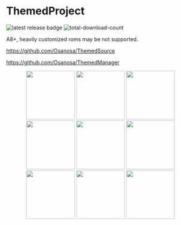 # ThemedProject
![latest release badge](https://img.shields.io/github/v/release/Osanosa/ThemedProject?sort=semver)
![total-download-count](https://img.shields.io/github/downloads/Osanosa/ThemedProject/total?color=brightgreen)

A8+, heavily customized roms may be not supported.

https://github.com/Osanosa/ThemedSource

https://github.com/Osanosa/ThemedManager

<p align="center">
<img src="https://user-images.githubusercontent.com/80209416/224477121-546d3b72-6da4-48b3-a3bf-1147beeb04a0.jpg" width="130" />
<img src="https://user-images.githubusercontent.com/80209416/224477119-fb14d617-ad3c-47ed-9ab8-94753ce88d9e.jpg" width="130" />
<img src="https://user-images.githubusercontent.com/80209416/224477118-2e0324bc-d5f6-4dc4-bce3-7ccbe8308666.jpg" width="130" />
<img src="https://user-images.githubusercontent.com/80209416/224477117-8c917b6d-ab17-4260-8dd5-2eb71f948da2.jpg" width="130" />
<img src="https://user-images.githubusercontent.com/80209416/224477116-cfc46439-332e-4a2e-afda-97889d301872.jpg" width="130" />
<img src="https://user-images.githubusercontent.com/80209416/224477115-1786d40e-67eb-4747-ae0c-133ae9878c31.jpg" width="130" />
<img src="https://user-images.githubusercontent.com/80209416/224477125-6d3be706-dbdb-4438-8d3a-144feac7f39d.jpg" width="130" />
<img src="https://user-images.githubusercontent.com/80209416/224477124-9ff39c65-7cb6-4949-a489-31f57f6145db.jpg" width="130" />
<img src="https://user-images.githubusercontent.com/80209416/224477123-8bdae593-d614-4403-bc99-7256b6f3979b.jpg" width="130" />


</p>
